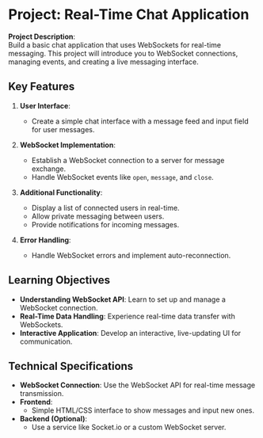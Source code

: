 # Project: Real-Time Chat Application

**Project Description**:  
Build a basic chat application that uses WebSockets for real-time messaging. This project will introduce you to WebSocket connections, managing events, and creating a live messaging interface.

## Key Features

1. **User Interface**:
   - Create a simple chat interface with a message feed and input field for user messages.
   
2. **WebSocket Implementation**:
   - Establish a WebSocket connection to a server for message exchange.
   - Handle WebSocket events like `open`, `message`, and `close`.

3. **Additional Functionality**:
   - Display a list of connected users in real-time.
   - Allow private messaging between users.
   - Provide notifications for incoming messages.

4. **Error Handling**:
   - Handle WebSocket errors and implement auto-reconnection.

## Learning Objectives

- **Understanding WebSocket API**: Learn to set up and manage a WebSocket connection.
- **Real-Time Data Handling**: Experience real-time data transfer with WebSockets.
- **Interactive Application**: Develop an interactive, live-updating UI for communication.

## Technical Specifications

- **WebSocket Connection**: Use the WebSocket API for real-time message transmission.
- **Frontend**:
  - Simple HTML/CSS interface to show messages and input new ones.
- **Backend (Optional)**:
  - Use a service like Socket.io or a custom WebSocket server.
